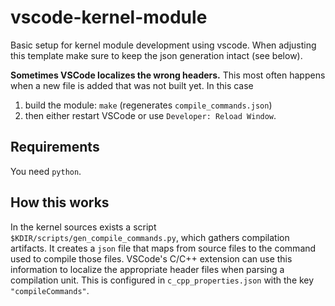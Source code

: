 # vscode-kernel-module

Basic setup for kernel module development using vscode.
When adjusting this template
make sure to keep the json generation intact (see below).

**Sometimes VSCode localizes the wrong headers.**
This most often happens when a new file is added
that was not built yet.
In this case
1. build the module: `make` (regenerates `compile_commands.json`)
2. then either restart VSCode or use `Developer: Reload Window`.

## Requirements

You need `python`.

## How this works

In the kernel sources
exists a script `$KDIR/scripts/gen_compile_commands.py`,
which gathers compilation artifacts.
It creates a `json` file that maps
from source files
to the command used to compile those files.
VSCode's C/C++ extension
can use this information
to localize the appropriate header files
when parsing a compilation unit.
This is configured in `c_cpp_properties.json`
with the key `"compileCommands"`.
